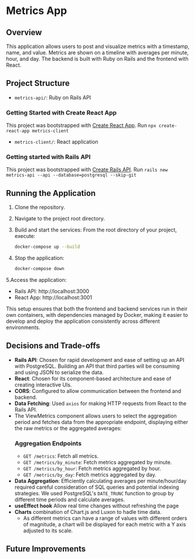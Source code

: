 # Metrics App

## Overview
This application allows users to post and visualize metrics with a timestamp, name, and value. Metrics are shown on a timeline with averages per minute, hour, and day. The backend is built with Ruby on Rails and the frontend with React.

## Project Structure
- `metrics-api/`: Ruby on Rails API

### Getting Started with Create React App

This project was bootstrapped with [Create React App](https://github.com/facebook/create-react-app).
Run `npx create-react-app metrics-client`

- `metrics-client/`: React application

### Getting started with Rails API
This project was bootstrapped with [Create Rails API](https://guides.rubyonrails.org/api_app.html).
Run `rails new metrics-api --api --database=postgresql --skip-git`

## Running the Application

1. Clone the repository.
2. Navigate to the project root directory.
3. Build and start the services:
   From the root directory of your project, execute:

   ```sh
   docker-compose up --build
5. Stop the application:

   ```sh
   docker-compose down
5.Access the application:
- Rails API: http://localhost:3000
- React App: http://localhost:3001

This setup ensures that both the frontend and backend services run in their own containers, with dependencies managed by Docker, making it easier to develop and deploy the application consistently across different environments.


## Decisions and Trade-offs

- **Rails API**: Chosen for rapid development and ease of setting up an API with PostgreSQL. Building an API that third parties will be consuming and using JSON to serialize the data.
- **React**: Chosen for its component-based architecture and ease of creating interactive UIs.
- **CORS**: Configured to allow communication between the frontend and backend.
- **Data Fetching**: Used `axios` for making HTTP requests from React to the Rails API.
- The ViewMetrics component allows users to select the aggregation period and fetches data from the appropriate endpoint, displaying either the raw metrics or the aggregated averages:
  ### Aggregation Endpoints
  - `GET /metrics`: Fetch all metrics.
  - `GET /metrics/by_minute`: Fetch metrics aggregated by minute.
  - `GET /metrics/by_hour`: Fetch metrics aggregated by hour.
  - `GET /metrics/by_day`: Fetch metrics aggregated by day.
- **Data Aggregation**: Efficiently calculating averages per minute/hour/day required careful consideration of SQL queries and potential indexing strategies. We used PostgreSQL's `DATE_TRUNC` function to group by different time periods and calculate averages.
- **useEffect hook** Allow real time changes without refreshing the page
- **Charts** combination of Chart.js and Luxon to hadle time data.
  - As different metrics can have a range of values ​​with different orders of magnitude, a chart will be displayed for each metric with a Y axis adjusted to its scale.


## Future Improvements